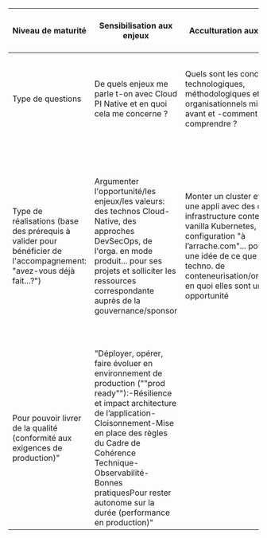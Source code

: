 

Niveau de maturité|	Sensibilisation aux enjeux|Acculturation aux concepts|Expérimentation pour la prise en main| Conformité technique pour la construction|Performance pour la production|
|------|------|-----|-----|-----|-----|
| Type de questions| De quels enjeux me parle t-on avec Cloud PI Native et en quoi cela me concerne ?| Quels sont les concepts technologiques, méthodologiques et organisationnels mis -en avant et -comment puis-je les comprendre ?| Quelle valeur mes équipes de production retiraient-elles d'un socle Cloud Native (usine DevSecOps appuyée sur le cloud)?| Comment les projets peuvent tirer le plein potentiel d'une offre Cloud Native?| Comment garantir la continuité des pratiques, la MCO/MCS et les évolutions au meilleur niveau de performances?|
|Type de réalisations (base des prérequis à valider pour bénéficier de l'accompagnement: "avez-vous déjà fait…?") | Argumenter l'opportunité/les enjeux/les valeurs: des technos Cloud-Native, des approches DevSecOps, de l'orga. en mode produit... pour ses projets et solliciter les ressources correspondante auprès de la gouvernance/sponsor| Monter un cluster et déployer une appli avec des dictaditiels: infrastructure conteneurisée, vanilla Kubernetes, configuration "à l’arrache.com"... pour se faire une idée de ce que sont les techno. de conteneurisation/orchestration en quoi elles sont une opportunité |	Réaliser un "Hello world" dans environnement sandbox représentatif du MIOM (""MI-like"")-Rootless -Variable applicative -Pas de Vault -Configuration map Pour pouvoir mesurer la valeur et l'effort d'appropriation des techno. de conteneurisation/orchestration"| Déployer une application et une infra dans un environnement représentatif de la production (""prod like""): -Sécurité sur l’architecture de l’application -https / certifications -Chiffrement -Bonnes pratiques -Conformité informatique
Pour pouvoir livrer de la qualité (conformité aux exigences de production)"|"Déployer, opérer, faire évoluer en environnement de production (""prod ready""):-Résilience et impact architecture de l’application-Cloisonnement-Mise en place des règles du Cadre de Cohérence Technique-Observabilité-Bonnes pratiquesPour rester autonome sur la durée (performance en production)"|

